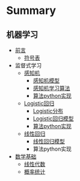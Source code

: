 # Summary

## 机器学习

* [前言](README.md)
  * [符号表](fu-hao-biao.md)
* 监督式学习
  * [感知机](gan-zhi-ji.md)
    * [感知机模型](gan-zhi-xue-xi-ji.md)
    * [感知机学习算法](gan-zhi-ji-xue-xi-suan-fa.md)
    * [算法python实现](suan-fa-python-shi-xian.md)
  * [Logistic回归](logistichui-gui.md)
    * [Logistic分布](logistichui-gui/logisticfen-bu.md)
    * [Logistic回归模型](logistichui-gui/logistichui-gui-mo-xing.md)
    * [算法python实现](logistichui-gui/suan-fa-python-shi-xian.md)
  * [线性回归](xian-xing-hui-gui.md)
    * [线性回归模型](xian-xing-hui-gui/xian-xing-hui-gui-mo-xing.md)
    * 算法python实现
* [数学基础](shu-xue-ji-chu.md)
  * [线性代数](shu-xue-ji-chu/xian-xing-dai-shu.md)
  * [概率统计](shu-xue-ji-chu/gai-lv-tong-ji.md)

